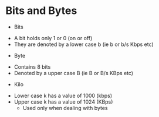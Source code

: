 # Bits and Bytes

* Bits
 - A bit holds only 1 or 0 (on or off)
 - They are denoted by a lower case b (ie b or b/s Kbps etc)
* Byte
 - Contains 8 bits
 - Denoted by a upper case B (ie B or B/s KBps etc)
 
* Kilo
 - Lower case k has a value of 1000 (kbps)
 - Upper case k has a value of 1024 (KBps)
   - Used only when dealing with bytes